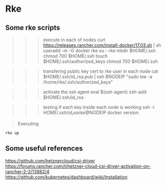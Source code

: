 # Rke



## Some rke scripts

>>> execute in each of nodes
curl https://releases.rancher.com/install-docker/17.03.sh | sh
useradd -m -G docker rke
su - rke
mkdir $HOME/.ssh
chmod 700 $HOME/.ssh
touch $HOME/.ssh/authorized_keys
chmod 700 $HOME/.ssh

>>> transfering public key cert to rke user in each node
cat $HOME/.ssh/id_rsa.pub | ssh $NODEIP "sudo tee -a /home/rke/.ssh/authorized_keys"

>>> activate the ssh agent
eval $(ssh-agent)
ssh-add $HOME/.ssh/id_rsa

>>> testing if each key inside each node is working
ssh -i $HOME/.ssh/id_rsa rke@$NODEIP docker version

> Executing
``` 
rke up
```

## Some useful references
https://github.com/hetznercloud/csi-driver
https://forums.rancher.com/t/hetzner-cloud-csi-driver-activation-on-rancher-2-2/13882/4
https://github.com/kubernetes/dashboard/wiki/Installation
